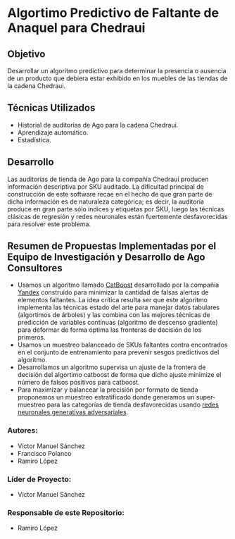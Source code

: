 # Algortimo Predictivo de Faltante de Anaquel para Chedraui


## Objetivo
Desarrollar un algoritmo predictivo para determinar la presencia o ausencia de un producto que debiera estar exhibido en los muebles de las tiendas de la cadena Chedraui.

## Técnicas Utilizados
* Historial de auditorías de Ago para la cadena Chedraui.
* Aprendizaje automático.
* Estadística.

## Desarrollo
Las auditorías de tienda de Ago para la compañía Chedraui producen información descriptiva por SKU auditado. La dificultad principal de construcción de este software recae en el hecho de que gran parte de dicha información es de naturaleza categórica; es decir, la auditoría produce en gran parte sólo índices y etiquetas por SKU, luego las técnicas clásicas de regresión y redes neuronales están fuertemente desfavorecidas para resolver este problema. 


## Resumen de Propuestas Implementadas por el Equipo de Investigación y Desarrollo de Ago Consultores
* Usamos un algoritmo llamado [CatBoost](https://catboost.ai/en/docs/) desarrollado por la compañía [Yandex](https://yandex.com/) construído para minimizar la cantidad de falsas alertas de elementos faltantes. La idea crítica resulta ser que este algoritmo implementa las técnicas estado del arte para manejar datos tabulares (algortimos de árboles) y las combina con las mejores técnicas de predicción de variables continuas (algoritmo de descenso gradiente) para deformar de forma óptima las fronteras de decisión de los primeros.  
* Usamos un muestreo balanceado de SKUs faltantes contra encontrados en el conjunto de entrenamiento para prevenir sesgos predictivos del algoritmo. 
* Desarrollamos un algoritmo supervisa un ajuste de la frontera de decisión del algortimo catboost de forma que dicho ajuste minimize el número de falsos positivos para catboost.
* Para maximizar y balancear la precisión por formato de tienda proponemos un muestreo estratificado donde generamos un super-muestreo para las categorías de tienda desfavorecidas usando [redes neuronales generativas adversariales](https://arxiv.org/abs/1406.2661).




### Autores:
* Víctor Manuel Sánchez
* Francisco Polanco
* Ramiro López 

### Líder de Proyecto:
* Víctor Manuel Sánchez

### Responsable de este Repositorio:
* Ramiro López
